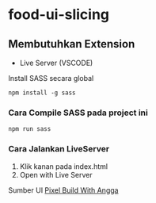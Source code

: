 # food-ui-slicing


## Membutuhkan Extension
  - Live Server (VSCODE)
  
Install SASS secara global

```
npm install -g sass
```


### Cara Compile SASS pada project ini

```
npm run sass
```

### Cara Jalankan LiveServer

1. Klik kanan pada index.html
2. Open with Live Server 

Sumber UI
[Pixel Build With Angga](https://pixel.buildwithangga.com/home)

